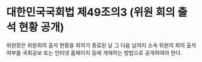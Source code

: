 # 대한민국국회법 제49조의3 (위원 회의 출석 현황 공개)

위원장은 위원회의 출석 현황을 회의가 종료된 날 그 다음 날까지 소속 위원의 회의 출석 여부를 국회공보 또는 인터넷 홈페이지 등에 게재하는 방법으로 공개하여야 한다.
